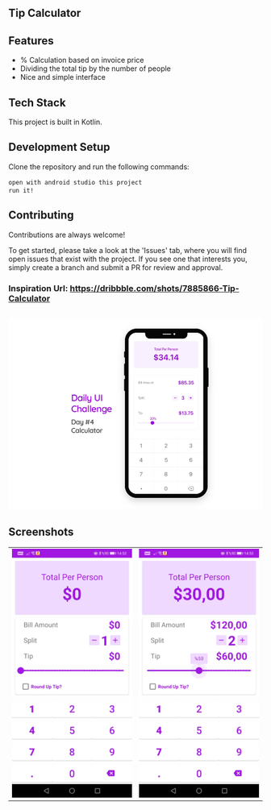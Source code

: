 Tip Calculator
- 

## Features

-   % Calculation based on invoice price
-	Dividing the total tip by the number of people
-	Nice and simple interface

## Tech Stack

This project is built in Kotlin.

## Development Setup

Clone the repository and run the following commands:
```
open with android studio this project
run it!
```

## Contributing

Contributions are always welcome!

To get started, please take a look at the 'Issues' tab, where you will find open issues that exist with the project. If you see one that interests you, simply create a branch and submit a PR for review and approval.


### Inspiration Url:	https://dribbble.com/shots/7885866-Tip-Calculator

![ss](https://github.com/Furkannc/Tip-Calculator-Kotlin/blob/main/ss/ss1.jpg?raw=true)
-

## Screenshots

<table>
<tr><td><img src="https://github.com/Furkannc/Tip-Calculator-Kotlin/blob/main/ss/ss2.jpg?raw=true" heigth=700 width=300></td>
<td><img src="https://github.com/Furkannc/Tip-Calculator-Kotlin/blob/main/ss/ss3.jpg?raw=true" heigth=700 width=300></td></tr>
</table>
